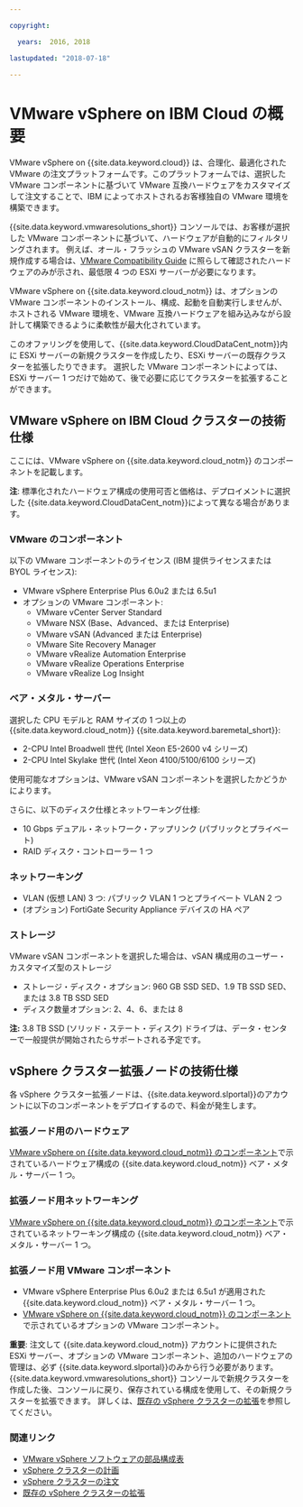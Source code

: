 ```yaml
---

copyright:

  years:  2016, 2018

lastupdated: "2018-07-18"

---
```


# VMware vSphere on IBM Cloud の概要

VMware vSphere on {{site.data.keyword.cloud}} は、合理化、最適化された VMware の注文プラットフォームです。このプラットフォームでは、選択した VMware コンポーネントに基づいて VMware 互換ハードウェアをカスタマイズして注文することで、IBM によってホストされるお客様独自の VMware 環境を構築できます。

{{site.data.keyword.vmwaresolutions_short}} コンソールでは、お客様が選択した VMware コンポーネントに基づいて、ハードウェアが自動的にフィルタリングされます。 例えば、オール・フラッシュの VMware vSAN クラスターを新規作成する場合は、[VMware Compatibility Guide](https://www.vmware.com/resources/compatibility/search.php) に照らして確認されたハードウェアのみが示され、最低限 4 つの ESXi サーバーが必要になります。

VMware vSphere on {{site.data.keyword.cloud_notm}} は、オプションの VMware コンポーネントのインストール、構成、起動を自動実行しませんが、ホストされる VMware 環境を、VMware 互換ハードウェアを組み込みながら設計して構築できるように柔軟性が最大化されています。

このオファリングを使用して、{{site.data.keyword.CloudDataCent_notm}}内に ESXi サーバーの新規クラスターを作成したり、ESXi サーバーの既存クラスターを拡張したりできます。 選択した VMware コンポーネントによっては、ESXi サーバー 1 つだけで始めて、後で必要に応じてクラスターを拡張することができます。

## VMware vSphere on IBM Cloud クラスターの技術仕様

ここには、VMware vSphere on {{site.data.keyword.cloud_notm}} のコンポーネントを記載します。

**注**: 標準化されたハードウェア構成の使用可否と価格は、デプロイメントに選択した {{site.data.keyword.CloudDataCent_notm}}によって異なる場合があります。

### VMware のコンポーネント

以下の VMware コンポーネントのライセンス (IBM 提供ライセンスまたは BYOL ライセンス):
* VMware vSphere Enterprise Plus 6.0u2 または 6.5u1
* オプションの VMware コンポーネント:
   * VMware vCenter Server Standard
   * VMware NSX (Base、Advanced、または Enterprise)
   * VMware vSAN (Advanced または Enterprise)
   * VMware Site Recovery Manager
   * VMware vRealize Automation Enterprise
   * VMware vRealize Operations Enterprise
   * VMware vRealize Log Insight

### ベア・メタル・サーバー

選択した CPU モデルと RAM サイズの 1 つ以上の {{site.data.keyword.cloud_notm}} {{site.data.keyword.baremetal_short}}:
* 2-CPU Intel Broadwell 世代 (Intel Xeon E5-2600 v4 シリーズ)
* 2-CPU Intel Skylake 世代 (Intel Xeon 4100/5100/6100 シリーズ)

使用可能なオプションは、VMware vSAN コンポーネントを選択したかどうかによります。

さらに、以下のディスク仕様とネットワーキング仕様:
* 10 Gbps デュアル・ネットワーク・アップリンク (パブリックとプライベート)
* RAID ディスク・コントローラー 1 つ

### ネットワーキング

* VLAN (仮想 LAN) 3 つ: パブリック VLAN 1 つとプライベート VLAN 2 つ
* (オプション) FortiGate Security Appliance デバイスの HA ペア

### ストレージ

VMware vSAN コンポーネントを選択した場合は、vSAN 構成用のユーザー・カスタマイズ型のストレージ
* ストレージ・ディスク・オプション: 960 GB SSD SED、1.9 TB SSD SED、または 3.8 TB SSD SED
* ディスク数量オプション: 2、4、6、または 8

**注:** 3.8 TB SSD (ソリッド・ステート・ディスク) ドライブは、データ・センターで一般提供が開始されたらサポートされる予定です。

## vSphere クラスター拡張ノードの技術仕様

各 vSphere クラスター拡張ノードは、{{site.data.keyword.slportal}}のアカウントに以下のコンポーネントをデプロイするので、料金が発生します。

### 拡張ノード用のハードウェア

[VMware vSphere on {{site.data.keyword.cloud_notm}} のコンポーネント](../vsphere/vs_vsphereclusteroverview.html#components-of-vmware-vsphere-on-ibm-cloud)で示されているハードウェア構成の {{site.data.keyword.cloud_notm}} ベア・メタル・サーバー 1 つ。

### 拡張ノード用ネットワーキング

[VMware vSphere on {{site.data.keyword.cloud_notm}} のコンポーネント](../vsphere/vs_vsphereclusteroverview.html#components-of-vmware-vsphere-on-ibm-cloud)で示されているネットワーキング構成の {{site.data.keyword.cloud_notm}} ベア・メタル・サーバー 1 つ。

### 拡張ノード用 VMware コンポーネント

* VMware vSphere Enterprise Plus 6.0u2 または 6.5u1 が適用された {{site.data.keyword.cloud_notm}} ベア・メタル・サーバー 1 つ。  
* [VMware vSphere on {{site.data.keyword.cloud_notm}} のコンポーネント](../vsphere/vs_vsphereclusteroverview.html#components-of-vmware-vsphere-on-ibm-cloud)で示されているオプションの VMware コンポーネント。

**重要**: 注文して {{site.data.keyword.cloud_notm}} アカウントに提供された ESXi サーバー、オプションの VMware コンポーネント、追加のハードウェアの管理は、必ず {{site.data.keyword.slportal}}のみから行う必要があります。 {{site.data.keyword.vmwaresolutions_short}} コンソールで新規クラスターを作成した後、コンソールに戻り、保存されている構成を使用して、その新規クラスターを拡張できます。 詳しくは、[既存の vSphere クラスターの拡張](vs_scalingexistingclusters.html)を参照してください。

### 関連リンク

* [VMware vSphere ソフトウェアの部品構成表](vs_bom.html)
* [vSphere クラスターの計画](vs_planning.html)
* [vSphere クラスターの注文](vs_orderinginstances.html)
* [既存の vSphere クラスターの拡張](vs_scalingexistingclusters.html)
